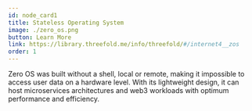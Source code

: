 ```yaml
---
id: node_card1
title: Stateless Operating System
image: ./zero_os.png
button: Learn More
link: https://library.threefold.me/info/threefold/#/internet4__zos
order: 1
---
```


Zero OS was built without a shell, local or remote, making it impossible to access user data on a hardware level. With its lightweight design, it can host microservices architectures and web3 workloads with optimum performance and efficiency.


